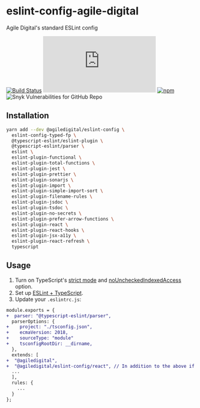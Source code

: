 # eslint-config-agile-digital

Agile Digital's standard ESLint config

[![Build Status](https://github.com/agiledigital-labs/eslint-config-agile-digital/actions/workflows/node.js.yml/badge.svg)](https://github.com/agiledigital-labs/eslint-config-agile-digital/actions/workflows/node.js.yml)
[![Type Coverage](https://img.shields.io/badge/dynamic/json.svg?label=type-coverage&prefix=%E2%89%A5&suffix=%&query=$.typeCoverage.atLeast&uri=https%3A%2F%2Fraw.githubusercontent.com%2Fagiledigital-labs%2Feslint-config-agile-digital%2Fmaster%2Fpackage.json)](https://github.com/plantain-00/type-coverage)
[![npm](https://img.shields.io/npm/v/@agiledigital/eslint-config)](https://www.npmjs.com/package/@agiledigital/eslint-config)
![Snyk Vulnerabilities for GitHub Repo](https://img.shields.io/snyk/vulnerabilities/github/agiledigital-labs/eslint-config-agile-digital)

## Installation

```sh
yarn add --dev @agiledigital/eslint-config \
  eslint-config-typed-fp \
  @typescript-eslint/eslint-plugin \
  @typescript-eslint/parser \
  eslint \
  eslint-plugin-functional \
  eslint-plugin-total-functions \
  eslint-plugin-jest \
  eslint-plugin-prettier \
  eslint-plugin-sonarjs \
  eslint-plugin-import \
  eslint-plugin-simple-import-sort \
  eslint-plugin-filename-rules \
  eslint-plugin-jsdoc \
  eslint-plugin-tsdoc \
  eslint-plugin-no-secrets \
  eslint-plugin-prefer-arrow-functions \
  eslint-plugin-react \
  eslint-plugin-react-hooks \
  eslint-plugin-jsx-a11y \
  eslint-plugin-react-refresh \
  typescript
```

## Usage

1. Turn on TypeScript's [strict mode](https://www.typescriptlang.org/tsconfig#strict) and [noUncheckedIndexedAccess](https://www.typescriptlang.org/tsconfig#noUncheckedIndexedAccess) option.
2. Set up [ESLint + TypeScript](https://github.com/typescript-eslint/typescript-eslint/blob/master/docs/getting-started/linting/README.md).
3. Update your `.eslintrc.js`:

```diff
module.exports = {
+  parser: "@typescript-eslint/parser",
  parserOptions: {
+    project: "./tsconfig.json",
+    ecmaVersion: 2018,
+    sourceType: "module"
+    tsconfigRootDir: __dirname,
  },
  extends: [
+  "@agiledigital",
+  "@agiledigital/eslint-config/react", // In addition to the above if this is a React project 
  ...
  ],
  rules: {
    ...
  }
};

```
